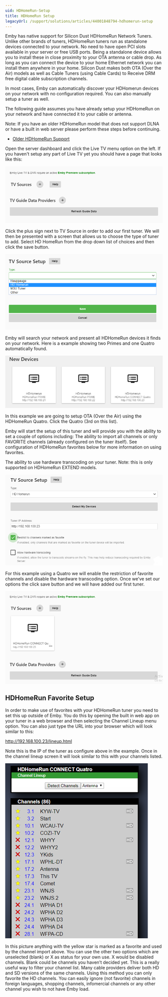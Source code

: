```yaml
---
uid: HDHomeRun-Setup
title: HDHomeRun Setup
legacyUrl: /support/solutions/articles/44001848794-hdhomerun-setup
---
```


Emby has native support for Silicon Dust HDHomeRun Network Tuners. Unlike other brands of tuners, HDHomeRun tuners run as standalone devices connected to your network. No need to have open PCI slots available in your server or free USB ports. Being a standalone device allows you to install these in close proximity to your OTA antenna or cable drop. As long as you can connect the device to your home Ethernet network you can install them anywhere in your home. Silicon Dust makes both OTA (Over the Air) models as well as Cable Tuners (using Cable Cards) to Receive DRM free digital cable subscription channels.

In most cases, Emby can automatically discover your HDHomerun devices on your network with no configuration required. You can also manually setup a tuner as well. 

The following guide assumes you have already setup your HDHomeRun on your network and have connected it to your cable or antenna.

Note: If you have an older HDHomeRun model that does not support DLNA or have a built in web server please perform these steps before continuing.
* [Older HDHomeRun Support](Older-HDHomeRun-Support.md)

Open the server dashboard and click the Live TV menu option on the left.  If you haven't setup any part of Live TV yet you should have a page that looks like this:

![hdhomerun1.png](images/server/hdhomerun1.png)

Click the plus sign next to TV Source in order to add our first tuner. We will then be presented with a screen that allows us to choose the type of tuner to add.  Select HD HomeRun from the drop down list of choices and then click the save button.

![hdhomerun2.png](images/server/hdhomerun2.png)

Emby will search your network and present all HDHomeRun devices it finds on your network.  Here is a example showing two Primes and one Quatro automatically found.

![hdhomerun3.png](images/server/hdhomerun3.png)

In this example we are going to setup OTA (Over the Air) using the HDHomeRun Quatro. Click the Quatro (3rd on this list). 

Emby will start the setup of this tuner and will provide you with the ability to set a couple of options including:
The ability to import all channels or only FAVORITE channels (already configured on the tuner itself).  See configuration of HDHomeRun favorites below for more information on using favorites.

The ability to use hardware transcoding on your tuner.  Note: this is only supported on HDHomeRun EXTEND models.

![hdhomerun4.png](images/server/hdhomerun4.png)

For this example using a Quatro we will enable the restriction of favorite channels and disable the hardware transcoding option. Once we’ve set our options the click save button and we will have added our first tuner. 

![hdhomerun5.png](images/server/hdhomerun5.png)

## HDHomeRun Favorite Setup

In order to make use of favorites with your HDHomeRun tuner you need to set this up outside of Emby.  You do this by opening the built in web app on your tuner in a web browser and then selecting the Channel Lineup menu option.  You can also just type the URL into your browser which will look similar to this:

http://192.168.100.23/lineup.html

Note this is the IP of the tuner as configure above in the example.  Once in the channel lineup screen it will look similar to this with your channels listed.

![hdhomerun-favorites.png.png](images/server/hdhomerun-favorites.png)

In this picture anything with the yellow star is marked as a favorite and used by the channel import above.  You can use the other two options which are unselected (blank) or X as status for your own use.  X would be disabled channels.  Blank could be channels you haven’t decided yet.  This is a really useful way to filter your channel list.  Many cable providers deliver both HD and SD versions of the same channels.  Using this method you can only favorite the HD channels.  You can easily ignore (not favorite) channels in foreign languages, shopping channels, infomercial channels or any other channel you wish to not have Emby load.